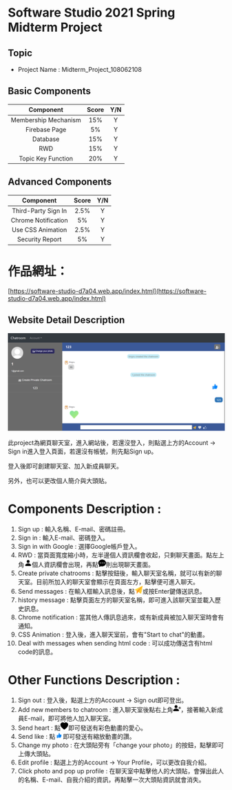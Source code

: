 # Software Studio 2021 Spring Midterm Project

## Topic
* Project Name : Midterm_Project_108062108

## Basic Components
|Component|Score|Y/N|
|:-:|:-:|:-:|
|Membership Mechanism|15%|Y|
|Firebase Page|5%|Y|
|Database|15%|Y|
|RWD|15%|Y|
|Topic Key Function|20%|Y|

## Advanced Components
|Component|Score|Y/N|
|:-:|:-:|:-:|
|Third-Party Sign In|2.5%|Y|
|Chrome Notification|5%|Y|
|Use CSS Animation|2.5%|Y|
|Security Report|5%|Y|

# 作品網址：
[https://software-studio-d7a04.web.app/index.html](https://software-studio-d7a04.web.app/index.html)

## Website Detail Description
<img src="public/img/chatroom.png" width="800"/>

此project為網頁聊天室，進入網站後，若還沒登入，則點選上方的Account -> Sign in進入登入頁面，若還沒有帳號，則先點Sign up。

登入後即可創建聊天室、加入新成員聊天。

另外，也可以更改個人簡介與大頭貼。

# Components Description : 
1. Sign up : 輸入名稱、E-mail、密碼註冊。
2. Sign in : 輸入E-mail、密碼登入。
3. Sign in with Google : 選擇Google帳戶登入。
4. RWD : 當頁面寬度縮小時，左半邊個人資訊欄會收起，只剩聊天畫面。點左上角<img src="public/img/person.svg" width="18"/>個人資訊欄會出現，再點<img src="public/img/chat.svg" width="18"/>則出現聊天畫面。
5. Create private chatrooms : 點擊按鈕後，輸入聊天室名稱，就可以有新的聊天室。目前所加入的聊天室會顯示在頁面左方，點擊便可進入聊天。
6. Send messages : 在輸入框輸入訊息後，點<img src="public/img/send.png" width="18"/>或按Enter鍵傳送訊息。
7. history message : 點擊頁面左方的聊天室名稱，即可進入該聊天室並載入歷史訊息。
8. Chrome notification : 當其他人傳訊息過來，或有新成員被加入聊天室時會有通知。
9. CSS Animation : 登入後，進入聊天室前，會有"Start to chat"的動畫。
10. Deal with messages when sending html code : 可以成功傳送含有html code的訊息。

# Other Functions Description : 
1. Sign out : 登入後，點選上方的Account -> Sign out即可登出。
2. Add new members to chatroom : 進入聊天室後點右上角<img src="public/img/person-plus.svg" width="18"/>，接著輸入新成員E-mail，即可將他人加入聊天室。
3. Send heart : 點<img src="public/img/heart.svg" width="18"/>即可發送有彩色動畫的愛心。
4. Send like : 點<img src="public/img/good_blue.jpg" width="18"/>即可發送有縮放動畫的讚。
5. Change my photo : 在大頭貼旁有「change your photo」的按鈕，點擊即可上傳大頭貼。
6. Edit profile : 點選上方的Account -> Your Profile，可以更改自我介紹。
7. Click photo and pop up profile : 在聊天室中點擊他人的大頭貼，會彈出此人的名稱、E-mail、自我介紹的資訊，再點擊一次大頭貼資訊就會消失。


